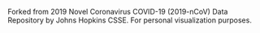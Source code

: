 Forked from 2019 Novel Coronavirus COVID-19 (2019-nCoV) Data Repository by Johns Hopkins CSSE.
For personal visualization purposes.

